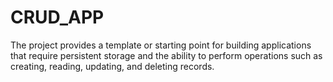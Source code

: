 # CRUD_APP
 The project provides a template or starting point for building applications that require persistent storage and the ability to perform operations such as creating, reading, updating, and deleting records.
